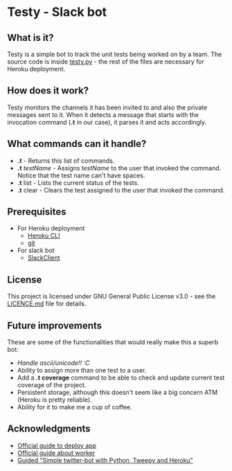# Testy - Slack bot

## What is it?

Testy is a simple bot to track the unit tests being worked on by a team. The source code is inside [testy.py](testy.py) - the rest of the files are necessary for Heroku deployment.

## How does it work?

Testy monitors the channels it has been invited to and also the private messages sent to it.
When it detects a message that starts with the invocation command (**.t** in our case), it parses it
and acts accordingly.

## What commands can it handle?

* **.t** - Returns this list of commands.
* **.t** _testName_ - Assigns _testName_ to the user that invoked the command. Notice that the test name can't have spaces.
* **.t** list - Lists the current status of the tests.
* **.t** clear - Clears the test assigned to the user that invoked the command.

## Prerequisites 

* For Heroku deployment
    * [Heroku CLI](https://devcenter.heroku.com/articles/getting-started-with-python#set-up)
    * [git](https://git-scm.com/downloads)
* For slack bot
    * [SlackClient](https://pypi.python.org/pypi/slackclient)

## License

This project is licensed under GNU General Public License v3.0 - see the [LICENCE.md](LICENCE.md) file for details.

## Future improvements

These are some of the functionalities that would really make this a superb bot:
* **Handle ascii/unicode!!* :C*
* Ability to assign more than one test to a user.
* Add a **.t coverage** command to be able to check and update current test coverage of the project.
* Persistent storage, although this doesn't seem like a big concern ATM (Heroku is pretty reliable).
* Ability for it to make me a cup of coffee.

## Acknowledgments

* [Official guide to deploy app](https://devcenter.heroku.com/articles/getting-started-with-python#introduction)
* [Official guide about worker](https://devcenter.heroku.com/articles/background-jobs-queueing)
* [Guided "Simple twitter-bot with Python, Tweepy and Heroku"](http://briancaffey.github.io/2016/04/05/twitter-bot-tutorial.html)
